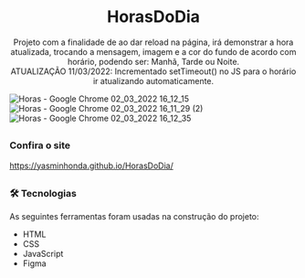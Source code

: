 <h1 align="center"> HorasDoDia</h1>

<p align="center">Projeto com a finalidade de ao dar reload na página, irá demonstrar a hora atualizada, trocando a mensagem, imagem e a cor do fundo de acordo com horário, podendo ser: Manhã, Tarde ou Noite.<br>ATUALIZAÇÃO 11/03/2022: Incrementado setTimeout() no JS para o horário ir atualizando automaticamente.</p>

![Horas - Google Chrome 02_03_2022 16_12_15](https://user-images.githubusercontent.com/92547909/156432863-34e4f66a-c9c5-437e-ad47-57f21dedf1f5.png)
![Horas - Google Chrome 02_03_2022 16_11_29 (2)](https://user-images.githubusercontent.com/92547909/156432801-f87f24de-e225-4b5d-b661-2b3117b36697.png)
![Horas - Google Chrome 02_03_2022 16_12_35](https://user-images.githubusercontent.com/92547909/156432877-b3108039-901f-47ee-bc1a-a849349e2614.png)

##

### Confira o site
https://yasminhonda.github.io/HorasDoDia/

##

### 🛠 Tecnologias

As seguintes ferramentas foram usadas na construção do projeto:

- HTML
- CSS
- JavaScript
- Figma
